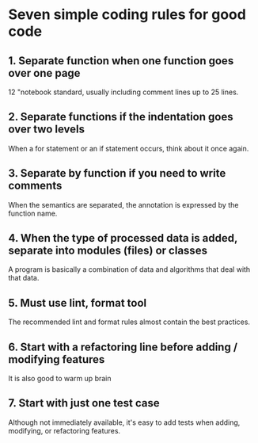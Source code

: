 # Seven simple coding rules for good code

## 1. Separate function when one function goes over one page
12 "notebook standard, usually including comment lines up to 25 lines.

## 2. Separate functions if the indentation goes over two levels
When a for statement or an if statement occurs, think about it once again.

## 3. Separate by function if you need to write comments
When the semantics are separated, the annotation is expressed by the function name.

## 4. When the type of processed data is added, separate into modules (files) or classes
A program is basically a combination of data and algorithms that deal with that data.

## 5. Must use lint, format tool
The recommended lint and format rules almost contain the best practices.

## 6. Start with a refactoring line before adding / modifying features
It is also good to warm up brain

## 7. Start with just one test case
Although not immediately available, it's easy to add tests when adding, modifying, or refactoring features.
